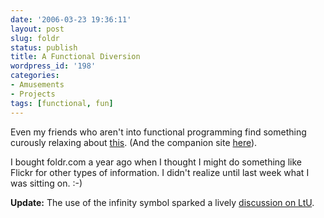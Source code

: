 ```yaml
---
date: '2006-03-23 19:36:11'
layout: post
slug: foldr
status: publish
title: A Functional Diversion
wordpress_id: '198'
categories:
- Amusements
- Projects
tags: [functional, fun]
---
```


Even my friends who aren't into functional programming find something curously relaxing about [this](http://foldr.com).  (And the companion site [here](http://foldl.com)).

I bought foldr.com a year ago when I thought I might do something like Flickr for other types of information.  I didn't realize until last week what I was sitting on. :-)

**Update:** The use of the infinity symbol sparked a lively [discussion on LtU](http://lambda-the-ultimate.org/node/1395).
